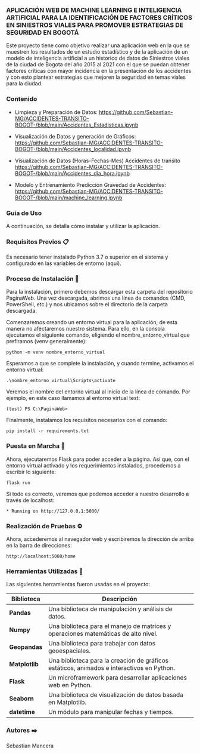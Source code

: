 
### APLICACIÓN WEB DE MACHINE LEARNING E INTELIGENCIA ARTIFICIAL PARA LA IDENTIFICACIÓN DE FACTORES CRÍTICOS EN SINIESTROS VIALES PARA PROMOVER ESTRATEGIAS DE SEGURIDAD EN BOGOTÁ

Este proyecto tiene como objetivo realizar una aplicación web en la que se muestren los resultados de un estudio estadístico y de la aplicación de un modelo de inteligencia artificial a un historico de datos de Siniestros viales de la ciudad de Bogota del año 2015 al 2021 con el que se puedan obtener factores críticas con mayor incidencia en la presentación de los accidentes y con esto plantear estrategias que mejoren la seguridad en temas viales para la ciudad.

### Contenido

- Limpieza y Preparación de Datos:
  https://github.com/Sebastian-MG/ACCIDENTES-TRANSITO-BOGOT-/blob/main/Accidentes_Estadisticas.ipynb

- Visualización de Datos y generación de Gráficos:
  https://github.com/Sebastian-MG/ACCIDENTES-TRANSITO-BOGOT-/blob/main/Accidentes_localidad.ipynb

- Visualización de Datos (Horas-Fechas-Mes) Accidentes de transito
  https://github.com/Sebastian-MG/ACCIDENTES-TRANSITO-BOGOT-/blob/main/Accidentes_dia_hora.ipynb

- Modelo y Entrenamiento Predicción Gravedad de Accidentes:
  https://github.com/Sebastian-MG/ACCIDENTES-TRANSITO-BOGOT-/blob/main/machine_learning.ipynb


### Guía de Uso
A continuación, se detalla cómo instalar y utilizar la aplicación.

### Requisitos Previos 📋
Es necesario tener instalado Python 3.7 o superior en el sistema y configurado en las variables de entorno (aquí).

### Proceso de Instalación 🔧
Para la instalación, primero debemos descargar esta carpeta del repositorio PaginaWeb. Una vez descargada, abrimos una línea de comandos (CMD, PowerShell, etc.) y nos ubicamos sobre el directorio de la carpeta descargada.

Comenzaremos creando un entorno virtual para la aplicación, de esta manera no afectaremos nuestro sistema. Para ello, en la consola ejecutamos el siguiente comando, eligiendo el nombre_entorno_virtual que prefiramos (venv generalmente):

```
python -m venv nombre_entorno_virtual
```

Esperamos a que se complete la instalación, y cuando termine, activamos el entorno virtual:

```
.\nombre_entorno_virtual\Scripts\activate
```

Veremos el nombre del entorno virtual al inicio de la línea de comando. Por ejemplo, en este caso llamamos al entorno virtual test:

```
(test) PS C:\PaginaWeb> 
```

Finalmente, instalamos los requisitos necesarios con el comando:

```
pip install -r requirements.txt
```

### Puesta en Marcha 🚀
Ahora, ejecutaremos Flask para poder acceder a la página. Así que, con el entorno virtual activado y los requerimientos instalados, procedemos a escribir lo siguiente:

```
flask run 
```

Si todo es correcto, veremos que podemos acceder a nuestro desarrollo a través de localhost:

```
* Running on http://127.0.0.1:5000/
```

### Realización de Pruebas ⚙️
Ahora, accederemos al navegador web y escribiremos la dirección de arriba en la barra de direcciones:

```
http://localhost:5000/home
```

### Herramientas Utilizadas 📌
Las siguientes herramientas fueron usadas en el proyecto:

| Biblioteca | Descripción |
| --- | --- |
| **Pandas** | Una biblioteca de manipulación y análisis de datos. |
| **Numpy** | Una biblioteca para el manejo de matrices y operaciones matemáticas de alto nivel. |
| **Geopandas** | Una biblioteca para trabajar con datos geoespaciales. |
| **Matplotlib** | Una biblioteca para la creación de gráficos estáticos, animados e interactivos en Python. |
| **Flask** | Un microframework para desarrollar aplicaciones web en Python. |
| **Seaborn** | Una biblioteca de visualización de datos basada en Matplotlib. |
| **datetime** | Un módulo para manipular fechas y tiempos. |


### Autores ✒️
Sebastian Mancera

